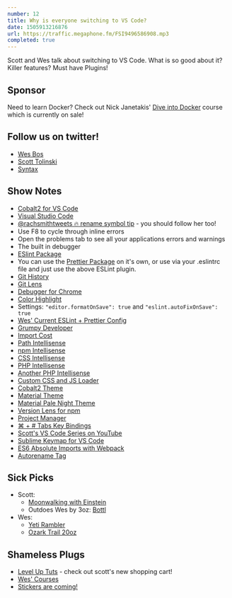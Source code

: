 ```yaml
---
number: 12
title: Why is everyone switching to VS Code?
date: 1505913216876
url: https://traffic.megaphone.fm/FSI9496586908.mp3
completed: true
---
```


Scott and Wes talk about switching to VS Code. What is so good about it? Killer features? Must have Plugins!

## Sponsor
Need to learn Docker? Check out Nick Janetakis' [Dive into Docker](https://diveintodocker.com/ref-bwfff) course which is currently on sale!

## Follow us on twitter!
* [Wes Bos](https://twitter.com/wesbos)
* [Scott Tolinski](https://twitter.com/stolinski)
* [Syntax](https://twitter.com/SyntaxFM)

## Show Notes
* [Cobalt2 for VS Code](https://marketplace.visualstudio.com/items?itemName=wesbos.theme-cobalt2)
* [Visual Studio Code](https://code.visualstudio.com/)
* [@rachsmithtweets 🔥 rename symbol tip](https://twitter.com/rachsmithtweets/status/907350440634748928) - you should follow her too!
* Use F8 to cycle through inline errors
* Open the problems tab to see all your applications errors and warnings
* The built in debugger
* [ESlint Package](https://marketplace.visualstudio.com/items?itemName=dbaeumer.vscode-eslint)
* You can use the [Prettier Package](https://marketplace.visualstudio.com/items?itemName=esbenp.prettier-vscode) on it's own, or use via your .eslintrc file and just use the above ESLint plugin.
* [Git History](https://marketplace.visualstudio.com/items?itemName=donjayamanne.githistory)
* [Git Lens](https://marketplace.visualstudio.com/items?itemName=eamodio.gitlens)
* [Debugger for Chrome](https://marketplace.visualstudio.com/items?itemName=msjsdiag.debugger-for-chrome)
* [Color Highlight](https://marketplace.visualstudio.com/items?itemName=naumovs.color-highlight)
* Settings: `"editor.formatOnSave": true` and `"eslint.autoFixOnSave": true`
* [Wes' Current ESLint + Prettier Config](http://wes.io/maOn)
* [Grumpy Developer](https://twitter.com/kurtinatlanta/status/909821362197401601)
* [Import Cost](https://marketplace.visualstudio.com/items?itemName=wix.vscode-import-cost)
* [Path Intellisense](https://marketplace.visualstudio.com/items?itemName=christian-kohler.path-intellisense)
* [npm Intellisense](https://marketplace.visualstudio.com/items?itemName=christian-kohler.npm-intellisense)
* [CSS Intellisense](https://marketplace.visualstudio.com/items?itemName=Zignd.html-css-class-completion)
* [PHP Intellisense](https://marketplace.visualstudio.com/items?itemName=HvyIndustries.crane)
* [Another PHP Intellisense](https://marketplace.visualstudio.com/items?itemName=felixfbecker.php-intellisense)
* [Custom CSS and JS Loader](https://marketplace.visualstudio.com/items?itemName=be5invis.vscode-custom-css)
* [Cobalt2 Theme](https://marketplace.visualstudio.com/items?itemName=wesbos.theme-cobalt2)
* [Material Theme](https://marketplace.visualstudio.com/items?itemName=Equinusocio.vsc-material-theme)
* [Material Pale Night Theme](https://marketplace.visualstudio.com/items?itemName=whizkydee.material-palenight-theme)
* [Version Lens for npm](https://marketplace.visualstudio.com/items?itemName=pflannery.vscode-versionlens)
* [Project Manager](https://marketplace.visualstudio.com/items?itemName=alefragnani.project-manager)
* [⌘ + # Tabs Key Bindings](https://gist.github.com/stolinski/f49adedf7053b76634f437e824188a70)
* [Scott's VS Code Series on YouTube](https://www.youtube.com/watch?v=4q1tD39Mk_A)
* [Sublime Keymap for VS Code](https://marketplace.visualstudio.com/items?itemName=ms-vscode.sublime-keybindings)
* [ES6 Absolute Imports with Webpack](https://moduscreate.com/es6-es2015-import-no-relative-path-webpack/)
* [Autorename Tag](https://marketplace.visualstudio.com/items?itemName=formulahendry.auto-rename-tag)

## Sick Picks
* Scott: 
  * [Moonwalking with Einstein](http://amzn.to/2ycbnul)
  * Outdoes Wes by 3oz: [Bottl](https://www.amazon.com/BOTTL-Stainless-Bottle-Growler-Bigger/dp/B01ICB6N90)
* Wes:
  * [Yeti Rambler](http://yeti.com/rambler)
  * [Ozark Trail 20oz](https://www.walmart.com/ip/Ozark-Trail-20-Ounce-Double-Wall-Vacuum-Sealed-Tumbler/178742177)

## Shameless Plugs
* [Level Up Tuts](https://www.leveluptutorials.com/) - check out scott's new shopping cart!
* [Wes' Courses](https://wesbos.com/courses)
* [Stickers are coming!](https://bos.af/)
